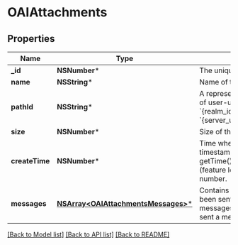 # OAIAttachments

## Properties
Name | Type | Description | Notes
------------ | ------------- | ------------- | -------------
**_id** | **NSNumber*** | The unique ID for the attachment.  | [optional] 
**name** | **NSString*** | Name of the uploaded file.  | [optional] 
**pathId** | **NSString*** | A representation of the path of the file within the repository of user-uploaded files.  If the &#x60;path_id&#x60; of a file is &#x60;{realm_id}/ab/cdef/temp_file.py&#x60;, its URL will be: &#x60;{server_url}/user_uploads/{realm_id}/ab/cdef/temp_file.py&#x60;.  | [optional] 
**size** | **NSNumber*** | Size of the file in bytes.  | [optional] 
**createTime** | **NSNumber*** | Time when the attachment was uploaded as a UNIX timestamp multiplied by 1000 (matching the format of getTime() in JavaScript).  **Changes**: Changed in Zulip 2.2 (feature level 22).  This field was previously a floating point number.  | [optional] 
**messages** | [**NSArray&lt;OAIAttachmentsMessages&gt;***](OAIAttachmentsMessages.md) | Contains basic details on any Zulip messages that have been sent referencing this [uploaded file](/api/upload-file). This includes messages sent by any user in the Zulip organization who sent a message containing a link to the uploaded file.  | [optional] 

[[Back to Model list]](../README.md#documentation-for-models) [[Back to API list]](../README.md#documentation-for-api-endpoints) [[Back to README]](../README.md)


